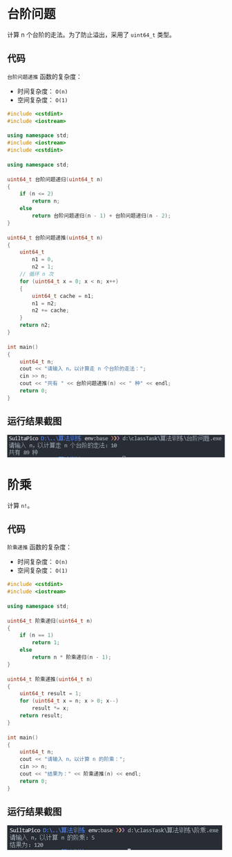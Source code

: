 # 台阶问题
计算 n 个台阶的走法。为了防止溢出，采用了 `uint64_t` 类型。

## 代码
`台阶问题递推` 函数的复杂度：
* 时间复杂度： `O(n)`
* 空间复杂度： `O(1)`

```cpp
#include <cstdint>
#include <iostream>

using namespace std;
#include <iostream>
#include <cstdint>

using namespace std;

uint64_t 台阶问题递归(uint64_t n)
{
    if (n <= 2)
        return n;
    else
        return 台阶问题递归(n - 1) + 台阶问题递归(n - 2);
}

uint64_t 台阶问题递推(uint64_t n)
{
    uint64_t
        n1 = 0,
        n2 = 1;
    // 循环 n 次
    for (uint64_t x = 0; x < n; x++)
    {
        uint64_t cache = n1;
        n1 = n2;
        n2 += cache;
    }
    return n2;
}

int main()
{
    uint64_t n;
    cout << "请输入 n，以计算走 n 个台阶的走法：";
    cin >> n;
    cout << "共有 " << 台阶问题递推(n) << " 种" << endl;
    return 0;
}
```

## 运行结果截图
![运行结果截图](img/台阶问题运行结果截图.png)

# 阶乘
计算 `n!`。

## 代码
`阶乘递推` 函数的复杂度：
* 时间复杂度： `O(n)`
* 空间复杂度： `O(1)`
```cpp
#include <cstdint>
#include <iostream>

using namespace std;

uint64_t 阶乘递归(uint64_t n)
{
    if (n == 1)
        return 1;
    else
        return n * 阶乘递归(n - 1);
}

uint64_t 阶乘递推(uint64_t n)
{
    uint64_t result = 1;
    for (uint64_t x = n; x > 0; x--)
        result *= x;
    return result;
}

int main()
{
    uint64_t n;
    cout << "请输入 n，以计算 n 的阶乘：";
    cin >> n;
    cout << "结果为：" << 阶乘递推(n) << endl;
    return 0;
}
```

## 运行结果截图
![运行结果截图](img/阶乘运行结果截图.png)
